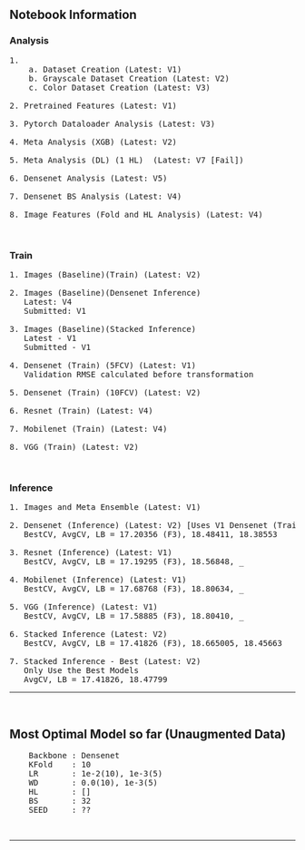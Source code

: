 ## **Notebook Information**

### **Analysis**
<pre>
1. 
    a. Dataset Creation (Latest: V1)
    b. Grayscale Dataset Creation (Latest: V2)
    c. Color Dataset Creation (Latest: V3)
   
2. Pretrained Features (Latest: V1)

3. Pytorch Dataloader Analysis (Latest: V3)

4. Meta Analysis (XGB) (Latest: V2)

5. Meta Analysis (DL) (1 HL)  (Latest: V7 [Fail])

6. Densenet Analysis (Latest: V5)

7. Densenet BS Analysis (Latest: V4)

8. Image Features (Fold and HL Analysis) (Latest: V4)
</pre>

&nbsp;

### **Train**
<pre>
1. Images (Baseline)(Train) (Latest: V2)

2. Images (Baseline)(Densenet Inference)  
   Latest: V4  
   Submitted: V1

3. Images (Baseline)(Stacked Inference)  
   Latest - V1  
   Submitted - V1

4. Densenet (Train) (5FCV) (Latest: V1)
   Validation RMSE calculated before transformation

5. Densenet (Train) (10FCV) (Latest: V2)

6. Resnet (Train) (Latest: V4)

7. Mobilenet (Train) (Latest: V4)

8. VGG (Train) (Latest: V2)
</pre>

&nbsp;

### **Inference**
<pre>
1. Images and Meta Ensemble (Latest: V1)

2. Densenet (Inference) (Latest: V2) [Uses V1 Densenet (Train) (10FCV)]
   BestCV, AvgCV, LB = 17.20356 (F3), 18.48411, 18.38553  

3. Resnet (Inference) (Latest: V1)
   BestCV, AvgCV, LB = 17.19295 (F3), 18.56848, _

4. Mobilenet (Inference) (Latest: V1)
   BestCV, AvgCV, LB = 17.68768 (F3), 18.80634, _

5. VGG (Inference) (Latest: V1)
   BestCV, AvgCV, LB = 17.58885 (F3), 18.80410, _

6. Stacked Inference (Latest: V2)
   BestCV, AvgCV, LB = 17.41826 (F3), 18.665005, 18.45663

7. Stacked Inference - Best (Latest: V2)
   Only Use the Best Models
   AvgCV, LB = 17.41826, 18.47799
</pre>

---

&nbsp;

## **Most Optimal Model so far (Unaugmented Data)**
<pre>
    Backbone : Densenet
    KFold    : 10
    LR       : 1e-2(10), 1e-3(5)
    WD       : 0.0(10), 1e-3(5)
    HL       : []
    BS       : 32
    SEED     : ??
</pre>

&nbsp;

---